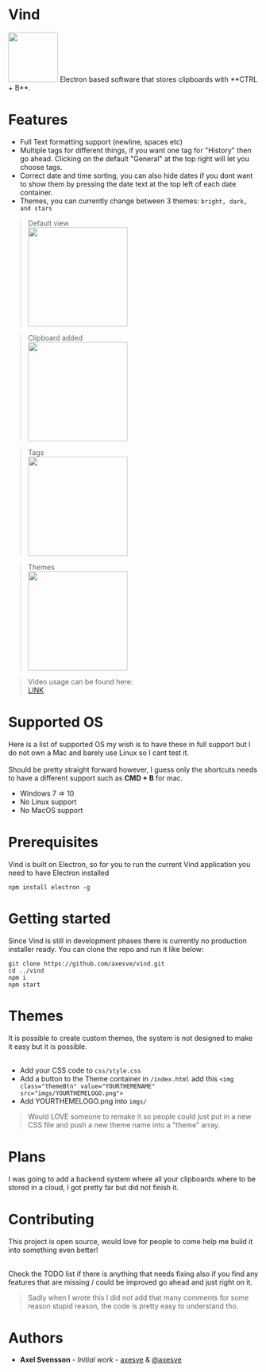 # Vind
<img src="https://i.gyazo.com/09d5228e4a97738793cdc7406be3e005.png" width="100"/>
Electron based software that stores clipboards with **CTRL + B**.<br>

# Features
* Full Text formatting support (newline, spaces etc)
* Multiple tags for different things, if you want one tag for "History" then go ahead. Clicking on the default "General" at the top right will let you choose tags.
* Correct date and time sorting, you can also hide dates if you dont want to show them by pressing the date text at the top left of each date container.
* Themes, you can currently change between 3 themes: ```bright, dark, and stars```

> Default view<br>
<img src="https://i.gyazo.com/9ba827aea1d6f46547abc96dd7a28b39.png" width="200"/><br>

> Clipboard added<br>
<img src="https://i.gyazo.com/dcd86a826a21edbaa3afa9907a8d09be.png" width="200"/><br>

> Tags<br>
<img src="https://i.gyazo.com/9c16f044bbca35f2a5e3589e9fd904f4.png" width="200"/><br>

> Themes<br>
<img src="https://i.gyazo.com/c32b5c233013d1a5812586861f7edce6.png" width="200"/><br>

> Video usage can be found here:<br>
[LINK](https://i.gyazo.com/e410e9086ea3400b934e046a37694fe1.mp4)<br>

# Supported OS
Here is a list of supported OS my wish is to have these in full support but I do not own a Mac and barely use Linux so I cant test it.<br><br>Should be pretty straight forward however, I guess only the shortcuts needs to have a different support such as **CMD + B** for mac.

* Windows 7 => 10
* No Linux support
* No MacOS support

# Prerequisites
Vind is built on Electron, so for you to run the current Vind application you need to have Electron installed

```
npm install electron -g
```

# Getting started
Since Vind is still in development phases there is currently no production installer ready.
You can clone the repo and run it like below:

```
git clone https://github.com/axesve/vind.git
cd ../vind
npm i
npm start
```

# Themes
It is possible to create custom themes, the system is not designed to make it easy but it is possible.<br><br>

* Add your CSS code to ```css/style.css```
* Add a button to the Theme container in ```/index.html``` add this ```<img class="themeBtn" value="YOURTHEMENAME" src="imgs/YOURTHEMELOGO.png">```
* Add YOURTHEMELOGO.png into ```imgs/```

> Would LOVE someone to remake it so people could just put in a new CSS file and push a new theme name into a "theme" array.

# Plans
I was going to add a backend system where all your clipboards where to be stored in a cloud, I got pretty far but did not finish it.

# Contributing
This project is open source, would love for people to come help me build it into something even better!<br><br>

Check the TODO list if there is anything that needs fixing also if you find any features that are missing / could be improved go ahead and just right on it.

> Sadly when I wrote this I did not add that many comments for some reason stupid reason, the code is pretty easy to understand tho.

# Authors
* **Axel Svensson** - *Initial work* - [axesve](https://github.com/axesve) & [@axesve](https://twitter.com/axesve)


